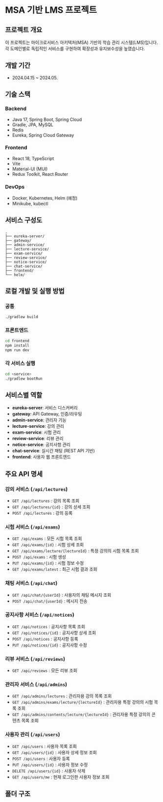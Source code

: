 # MSA 기반 LMS 프로젝트

## 프로젝트 개요
이 프로젝트는 마이크로서비스 아키텍처(MSA) 기반의 학습 관리 시스템(LMS)입니다. 각 도메인별로 독립적인 서비스를 구현하여 확장성과 유지보수성을 높였습니다.

## 개발 기간
- 2024.04.15 ~ 2024.05.

## 기술 스택

### Backend
- Java 17, Spring Boot, Spring Cloud
- Gradle, JPA, MySQL
- Redis
- Eureka, Spring Cloud Gateway

### Frontend
- React 18, TypeScript
- Vite
- Material-UI (MUI)
- Redux Toolkit, React Router

### DevOps
- Docker, Kubernetes, Helm (예정)
- Minikube, kubectl

## 서비스 구성도

```
.
├── eureka-server/
├── gateway/
├── admin-service/
├── lecture-service/
├── exam-service/
├── review-service/
├── notice-service/
├── chat-service/
├── frontend/
└── helm/
```

## 로컬 개발 및 실행 방법

### 공통
```bash
./gradlew build
```

### 프론트엔드
```bash
cd frontend
npm install
npm run dev
```

### 각 서비스 실행
```bash
cd <service>
./gradlew bootRun
```

## 서비스별 역할

- **eureka-server**: 서비스 디스커버리
- **gateway**: API Gateway, 인증/라우팅
- **admin-service**: 관리자 기능
- **lecture-service**: 강의 관리
- **exam-service**: 시험 관리
- **review-service**: 리뷰 관리
- **notice-service**: 공지사항 관리
- **chat-service**: 실시간 채팅 (REST API 기반)
- **frontend**: 사용자 웹 프론트엔드

## 주요 API 명세

### 강의 서비스 (`/api/lectures`)
- `GET /api/lectures` : 강의 목록 조회
- `GET /api/lectures/{id}` : 강의 상세 조회
- `POST /api/lectures` : 강의 등록

### 시험 서비스 (`/api/exams`)
- `GET /api/exams` : 모든 시험 목록 조회
- `GET /api/exams/{id}` : 시험 상세 조회
- `GET /api/exams/lecture/{lectureId}` : 특정 강의의 시험 목록 조회
- `POST /api/exams` : 시험 생성
- `PUT /api/exams/{id}` : 시험 정보 수정
- `GET /api/exams/latest` : 최근 시험 결과 조회

### 채팅 서비스 (`/api/chat`)
- `GET /api/chat/{userId}` : 사용자의 채팅 메시지 조회
- `POST /api/chat/{userId}` : 메시지 전송

### 공지사항 서비스 (`/api/notices`)
- `GET /api/notices` : 공지사항 목록 조회
- `GET /api/notices/{id}` : 공지사항 상세 조회
- `POST /api/notices` : 공지사항 등록
- `PUT /api/notices/{id}` : 공지사항 수정

### 리뷰 서비스 (`/api/reviews`)
- `GET /api/reviews` : 모든 리뷰 조회

### 관리자 서비스 (`/api/admins`)
- `GET /api/admins/lectures` : 관리자용 강의 목록 조회
- `GET /api/admins/exams/lecture/{lectureId}` : 관리자용 특정 강의의 시험 목록 조회
- `GET /api/admins/contents/lecture/{lectureId}` : 관리자용 특정 강의의 콘텐츠 목록 조회

### 사용자 관리 (`/api/users`)
- `GET /api/users` : 사용자 목록 조회
- `GET /api/users/{id}` : 사용자 상세 정보 조회
- `POST /api/users` : 사용자 등록
- `PUT /api/users/{id}` : 사용자 정보 수정
- `DELETE /api/users/{id}` : 사용자 삭제
- `GET /api/users/me` : 현재 로그인한 사용자 정보 조회

## 폴더 구조
